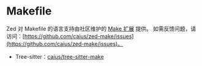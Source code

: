 # Makefile

Zed 对 Makefile 的语言支持由社区维护的 [Make 扩展](https://github.com/caius/zed-make) 提供。
如需反馈问题，请访问：[https://github.com/caius/zed-make/issues](https://github.com/caius/zed-make/issues)。

- Tree-sitter：[caius/tree-sitter-make](https://github.com/caius/tree-sitter-make)
